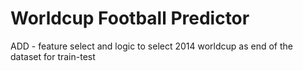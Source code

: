 # Worldcup Football Predictor

ADD - feature select and logic to select 2014 worldcup as end of the dataset for train-test
